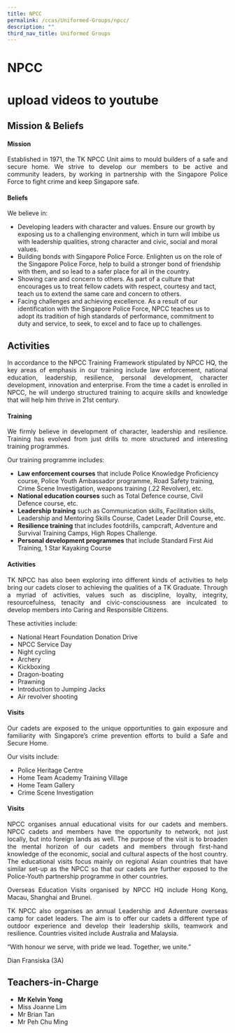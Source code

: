 ```yaml
---
title: NPCC
permalink: /ccas/Uniformed-Groups/npcc/
description: ""
third_nav_title: Uniformed Groups
---
```

# NPCC
# upload videos to youtube

## **Mission & Beliefs**

#### Mission

<p style="text-align: justify;">Established in 1971, the TK NPCC Unit aims to mould builders of a safe and secure home. We strive to develop our members to be active and community leaders, by working in partnership with the Singapore Police Force to fight crime and keep Singapore safe.</p>

#### Beliefs

We believe in:

*   Developing leaders with character and values. Ensure our growth by exposing us to a challenging environment, which in turn will imbibe us with leadership qualities, strong character and civic, social and moral values.
*   Building bonds with Singapore Police Force. Enlighten us on the role of the Singapore Police Force, help to build a stronger bond of friendship with them, and so lead to a safer place for all in the country.
*   Showing care and concern to others. As part of a culture that encourages us to treat fellow cadets with respect, courtesy and tact, teach us to extend the same care and concern to others.
*   Facing challenges and achieving excellence. As a result of our identification with the Singapore Police Force, NPCC teaches us to adopt its tradition of high standards of performance, commitment to duty and service, to seek, to excel and to face up to challenges.

## **Activities**

<p style="text-align: justify;">In accordance to the NPCC Training Framework stipulated by NPCC HQ, the key areas of emphasis in our training include law enforcement, national education, leadership, resilience, personal development, character development, innovation and enterprise. From the time a cadet is enrolled in NPCC, he will undergo structured training to acquire skills and knowledge that will help him thrive in 21st century.</p>

#### Training

<p style="text-align: justify;">We firmly believe in development of character, leadership and resilience. Training has evolved from just drills to more structured and interesting training programmes.</p>

Our training programme includes:

*   **Law enforcement courses** that include Police Knowledge Proficiency course, Police Youth Ambassador programme, Road Safety training, Crime Scene Investigation, weapons training (.22 Revolver), etc.
*   **National education courses** such as Total Defence course, Civil Defence course, etc.
*   **Leadership training** such as Communication skills, Facilitation skills, Leadership and Mentoring Skills Course, Cadet Leader Drill Course, etc.
*   **Resilience training** that includes footdrills, campcraft, Adventure and Survival Training Camps, High Ropes Challenge.
*   **Personal development programmes** that include Standard First Aid Training, 1 Star Kayaking Course

#### Activities

<p style="text-align: justify;">TK NPCC has also been exploring into different kinds of activities to help bring our cadets closer to achieving the qualities of a TK Graduate. Through a myriad of activities, values such as discipline, loyalty, integrity, resourcefulness, tenacity and civic-consciousness are inculcated to develop members into Caring and Responsible Citizens.</p>

These activities include:

*   National Heart Foundation Donation Drive
*   NPCC Service Day
*   Night cycling
*   Archery
*   Kickboxing
*   Dragon-boating
*   Prawning
*   Introduction to Jumping Jacks
*   Air revolver shooting

#### Visits

<p style="text-align: justify;">Our cadets are exposed to the unique opportunities to gain exposure and familiarity with Singapore’s crime prevention efforts to build a Safe and Secure Home.</p>

Our visits include:

*   Police Heritage Centre
*   Home Team Academy Training Village
*   Home Team Gallery
*   Crime Scene Investigation

#### Visits

<p style="text-align: justify;">NPCC organises annual educational visits for our cadets and members. NPCC cadets and members have the opportunity to network, not just locally, but into foreign lands as well. The purpose of the visit is to broaden the mental horizon of our cadets and members through first-hand knowledge of the economic, social and cultural aspects of the host country. The educational visits focus mainly on regional Asian countries that have similar set-up as the NPCC so that our cadets are further exposed to the Police-Youth partnership programme in other countries.</p>

<p style="text-align: justify;">Overseas Education Visits organised by NPCC HQ include Hong Kong, Macau, Shanghai and Brunei.</p>

<p style="text-align: justify;">TK NPCC also organises an annual Leadership and Adventure overseas camp for cadet leaders. The aim is to offer our cadets a different type of outdoor experience and develop their leadership skills, teamwork and resilience. Countries visited include Australia and Malaysia.</p>

“With honour we serve, with pride we lead. Together, we unite.”

Dian Fransiska (3A)

## **Teachers-in-Charge**

*   **Mr Kelvin Yong**
*   Miss Joanne Lim
*   Mr Brian Tan
*   Mr Peh Chu Ming
